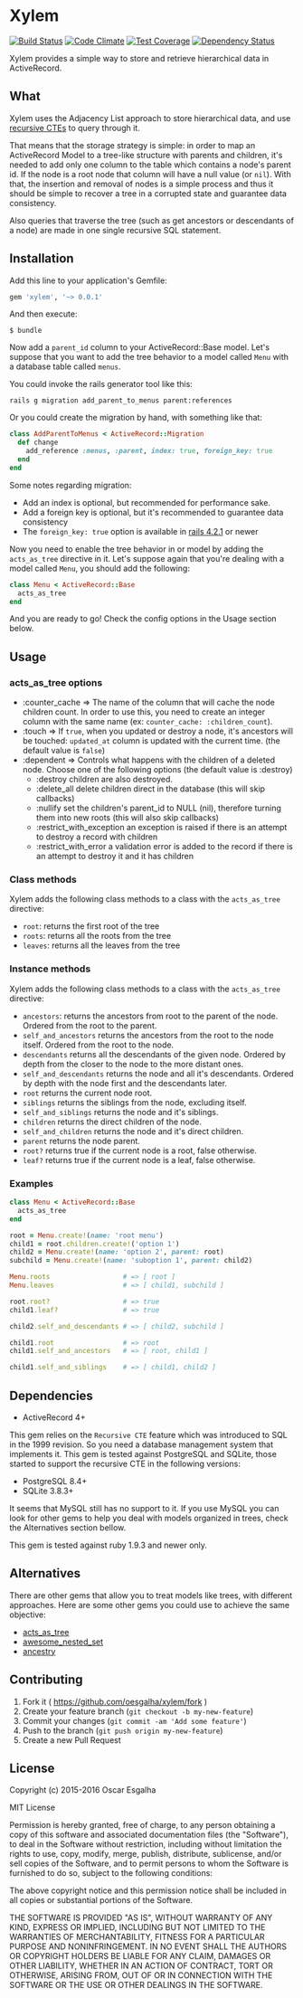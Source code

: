 # Xylem
[![Build Status](https://travis-ci.org/oesgalha/xylem.svg)](https://travis-ci.org/oesgalha/xylem)
[![Code Climate](https://codeclimate.com/github/oesgalha/xylem/badges/gpa.svg)](https://codeclimate.com/github/oesgalha/xylem)
[![Test Coverage](https://codeclimate.com/github/oesgalha/xylem/badges/coverage.svg)](https://codeclimate.com/github/oesgalha/xylem/coverage)
[![Dependency Status](https://gemnasium.com/oesgalha/xylem.svg)](https://gemnasium.com/oesgalha/xylem)

Xylem provides a simple way to store and retrieve hierarchical data in ActiveRecord.

## What

Xylem uses the Adjacency List approach to store hierarchical data, and use [recursive CTEs](https://en.wikipedia.org/wiki/Hierarchical_and_recursive_queries_in_SQL#Common_table_expression) to query through it.

That means that the storage strategy is simple: in order to map an ActiveRecord Model to a tree-like structure with parents and children, it's needed to add only one column to the table which contains a node's parent id. If the node is a root node that column will have a null value (or `nil`). With that, the insertion and removal of nodes is a simple process and thus it should be simple to recover a tree in a corrupted state and guarantee data consistency.

Also queries that traverse the tree (such as get ancestors or descendants of a node) are made in one single recursive SQL statement.

## Installation

Add this line to your application's Gemfile:

```ruby
gem 'xylem', '~> 0.0.1'
```

And then execute:

    $ bundle

Now add a `parent_id` column to your ActiveRecord::Base model.
Let's suppose that you want to add the tree behavior to a model called `Menu` with a database table called `menus`.

You could invoke the rails generator tool like this:
```
rails g migration add_parent_to_menus parent:references
```

Or you could create the migration by hand, with something like that:
```ruby
class AddParentToMenus < ActiveRecord::Migration
  def change
    add_reference :menus, :parent, index: true, foreign_key: true
  end
end
```

Some notes regarding migration:
* Add an index is optional, but recommended for performance sake.
* Add a foreign key is optional, but it's recommended to guarantee data consistency
* The `foreign_key: true` option is available in [rails 4.2.1](https://github.com/rails/rails/blob/v4.2.1/activerecord/CHANGELOG.md) or newer

Now you need to enable the tree behavior in or model by adding the `acts_as_tree` directive in it.
Let's suppose again that you're dealing with a model called `Menu`, you should add the following:

```ruby
class Menu < ActiveRecord::Base
  acts_as_tree
end
```

And you are ready to go! Check the config options in the Usage section below.

## Usage

### acts_as_tree options

* :counter_cache => The name of the column that will cache the node children count. In order to use this, you need to create an integer column with the same name (ex: `counter_cache: :children_count`).
* :touch => If `true`, when you updated or destroy a node, it's ancestors will be touched: `updated_at` column is updated with the current time. (the default value is `false`)
* :dependent => Controls what happens with the children of a deleted node. Choose one of the following options (the default value is :destroy)
  * :destroy children are also destroyed.
  * :delete_all delete children direct in the database (this will skip callbacks)
  * :nullify set the children's parent_id to NULL (nil), therefore turning them into new roots (this will also skip callbacks)
  * :restrict_with_exception an exception is raised if there is an attempt to destroy a record with children
  * :restrict_with_error a validation error is added to the record if there is an attempt to destroy it and it has children

### Class methods

Xylem adds the following class methods to a class with the `acts_as_tree` directive:

* `root`: returns the first root of the tree
* `roots`: returns all the roots from the tree
* `leaves`: returns all the leaves from the tree

### Instance methods

Xylem adds the following class methods to a class with the `acts_as_tree` directive:

* `ancestors`: returns the ancestors from root to the parent of the node. Ordered from the root to the parent.
* `self_and_ancestors` returns the ancestors from the root to the node itself. Ordered from the root to the node.
* `descendants` returns all the descendants of the given node. Ordered by depth from the closer to the node to the more distant ones.
* `self_and_descendants` returns the node and all it's descendants. Ordered by depth with the node first and the descendants later.
* `root` returns the current node root.
* `siblings` returns the siblings from the node, excluding itself.
* `self_and_siblings` returns the node and it's siblings.
* `children` returns the direct children of the node.
* `self_and_children` returns the node and it's direct children.
* `parent` returns the node parent.
* `root?` returns true if the current node is a root, false otherwise.
* `leaf?` returns true if the current node is a leaf, false otherwise.

### Examples

```ruby
class Menu < ActiveRecord::Base
  acts_as_tree
end

root = Menu.create!(name: 'root menu')
child1 = root.children.create!('option 1')
child2 = Menu.create!(name: 'option 2', parent: root)
subchild = Menu.create!(name: 'suboption 1', parent: child2)

Menu.roots                  # => [ root ]
Menu.leaves                 # => [ child1, subchild ]

root.root?                  # => true
child1.leaf?                # => true

child2.self_and_descendants # => [ child2, subchild ]

child1.root                 # => root
child1.self_and_ancestors   # => [ root, child1 ]

child1.self_and_siblings    # => [ child1, child2 ]
```

## Dependencies

* ActiveRecord 4+

This gem relies on the `Recursive CTE` feature which was introduced to SQL in the 1999 revision.
So you need a database management system that implements it. This gem is tested against PostgreSQL and SQLite, those started to support the recursive CTE in the following versions:
* PostgreSQL 8.4+
* SQLite 3.8.3+

It seems that MySQL still has no support to it. If you use MySQL you can look for other gems to help you deal with models organized in trees, check the Alternatives section bellow.

This gem is tested against ruby 1.9.3 and newer only.

## Alternatives

There are other gems that allow you to treat models like trees, with different approaches.
Here are some other gems you could use to achieve the same objective:

* [acts_as_tree](https://github.com/amerine/acts_as_tree)
* [awesome_nested_set](https://github.com/collectiveidea/awesome_nested_set)
* [ancestry](https://github.com/stefankroes/ancestry)

## Contributing

1. Fork it ( https://github.com/oesgalha/xylem/fork )
2. Create your feature branch (`git checkout -b my-new-feature`)
3. Commit your changes (`git commit -am 'Add some feature'`)
4. Push to the branch (`git push origin my-new-feature`)
5. Create a new Pull Request

## License

Copyright (c) 2015-2016 Oscar Esgalha

MIT License

Permission is hereby granted, free of charge, to any person obtaining
a copy of this software and associated documentation files (the
"Software"), to deal in the Software without restriction, including
without limitation the rights to use, copy, modify, merge, publish,
distribute, sublicense, and/or sell copies of the Software, and to
permit persons to whom the Software is furnished to do so, subject to
the following conditions:

The above copyright notice and this permission notice shall be
included in all copies or substantial portions of the Software.

THE SOFTWARE IS PROVIDED "AS IS", WITHOUT WARRANTY OF ANY KIND,
EXPRESS OR IMPLIED, INCLUDING BUT NOT LIMITED TO THE WARRANTIES OF
MERCHANTABILITY, FITNESS FOR A PARTICULAR PURPOSE AND
NONINFRINGEMENT. IN NO EVENT SHALL THE AUTHORS OR COPYRIGHT HOLDERS BE
LIABLE FOR ANY CLAIM, DAMAGES OR OTHER LIABILITY, WHETHER IN AN ACTION
OF CONTRACT, TORT OR OTHERWISE, ARISING FROM, OUT OF OR IN CONNECTION
WITH THE SOFTWARE OR THE USE OR OTHER DEALINGS IN THE SOFTWARE.
